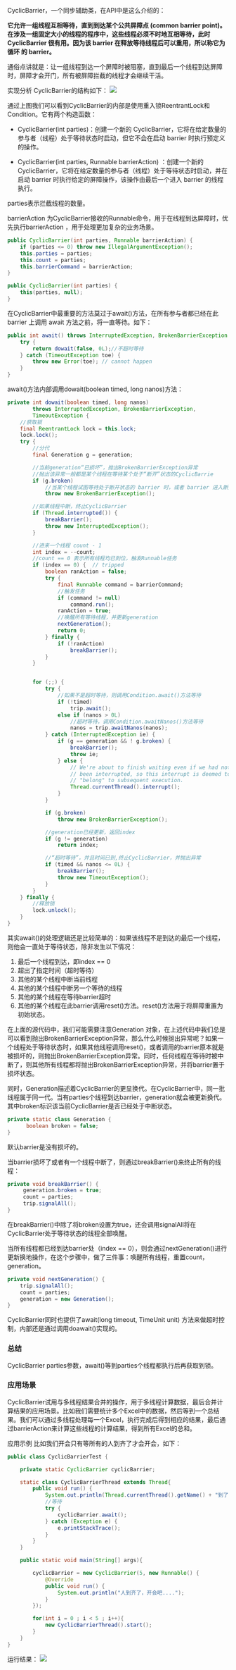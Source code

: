   CyclicBarrier，一个同步辅助类，在API中是这么介绍的：

  **它允许一组线程互相等待，直到到达某个公共屏障点 (common barrier point)。在涉及一组固定大小的线程的程序中，这些线程必须不时地互相等待，此时 CyclicBarrier 很有用。因为该 barrier 在释放等待线程后可以重用，所以称它为循环 的 barrier。**

  通俗点讲就是：让一组线程到达一个屏障时被阻塞，直到最后一个线程到达屏障时，屏障才会开门，所有被屏障拦截的线程才会继续干活。

  实现分析
  CyclicBarrier的结构如下：
  <img src="img/201702100001_thumb.jpg">

  通过上图我们可以看到CyclicBarrier的内部是使用重入锁ReentrantLock和Condition。它有两个构造函数：

  * CyclicBarrier(int parties)：创建一个新的 CyclicBarrier，它将在给定数量的参与者（线程）处于等待状态时启动，但它不会在启动 barrier 时执行预定义的操作。

  * CyclicBarrier(int parties, Runnable barrierAction) ：创建一个新的 CyclicBarrier，它将在给定数量的参与者（线程）处于等待状态时启动，并在启动 barrier 时执行给定的屏障操作，该操作由最后一个进入 barrier 的线程执行。

  parties表示拦截线程的数量。

  barrierAction 为CyclicBarrier接收的Runnable命令，用于在线程到达屏障时，优先执行barrierAction ，用于处理更加复杂的业务场景。
  ```java
  public CyclicBarrier(int parties, Runnable barrierAction) {
      if (parties <= 0) throw new IllegalArgumentException();
      this.parties = parties;
      this.count = parties;
      this.barrierCommand = barrierAction;
  }

  public CyclicBarrier(int parties) {
      this(parties, null);
  }
  ```
  在CyclicBarrier中最重要的方法莫过于await()方法，在所有参与者都已经在此 barrier 上调用 await 方法之前，将一直等待。如下：
  ```java
  public int await() throws InterruptedException, BrokenBarrierException {
      try {
          return dowait(false, 0L);//不超时等待
      } catch (TimeoutException toe) {
          throw new Error(toe); // cannot happen
      }
  }
  ```
  await()方法内部调用dowait(boolean timed, long nanos)方法：
  ```java
  private int dowait(boolean timed, long nanos)
          throws InterruptedException, BrokenBarrierException,
          TimeoutException {
      //获取锁
      final ReentrantLock lock = this.lock;
      lock.lock();
      try {
          //分代
          final Generation g = generation;

          //当前generation“已损坏”，抛出BrokenBarrierException异常
          //抛出该异常一般都是某个线程在等待某个处于“断开”状态的CyclicBarrie
          if (g.broken)
              //当某个线程试图等待处于断开状态的 barrier 时，或者 barrier 进入断开状态而线程处于等待状态时，抛出该异常
              throw new BrokenBarrierException();

          //如果线程中断，终止CyclicBarrier
          if (Thread.interrupted()) {
              breakBarrier();
              throw new InterruptedException();
          }

          //进来一个线程 count - 1
          int index = --count;
          //count == 0 表示所有线程均已到位，触发Runnable任务
          if (index == 0) {  // tripped
              boolean ranAction = false;
              try {
                  final Runnable command = barrierCommand;
                  //触发任务
                  if (command != null)
                      command.run();
                  ranAction = true;
                  //唤醒所有等待线程，并更新generation
                  nextGeneration();
                  return 0;
              } finally {
                  if (!ranAction)
                      breakBarrier();
              }
          }


          for (;;) {
              try {
                  //如果不是超时等待，则调用Condition.await()方法等待
                  if (!timed)
                      trip.await();
                  else if (nanos > 0L)
                      //超时等待，调用Condition.awaitNanos()方法等待
                      nanos = trip.awaitNanos(nanos);
              } catch (InterruptedException ie) {
                  if (g == generation && ! g.broken) {
                      breakBarrier();
                      throw ie;
                  } else {
                      // We're about to finish waiting even if we had not
                      // been interrupted, so this interrupt is deemed to
                      // "belong" to subsequent execution.
                      Thread.currentThread().interrupt();
                  }
              }

              if (g.broken)
                  throw new BrokenBarrierException();

              //generation已经更新，返回index
              if (g != generation)
                  return index;

              //“超时等待”，并且时间已到,终止CyclicBarrier，并抛出异常
              if (timed && nanos <= 0L) {
                  breakBarrier();
                  throw new TimeoutException();
              }
          }
      } finally {
          //释放锁
          lock.unlock();
      }
  }
  ```
  其实await()的处理逻辑还是比较简单的：如果该线程不是到达的最后一个线程，则他会一直处于等待状态，除非发生以下情况：

  1. 最后一个线程到达，即index == 0
  2. 超出了指定时间（超时等待）
  3. 其他的某个线程中断当前线程
  4. 其他的某个线程中断另一个等待的线程
  5. 其他的某个线程在等待barrier超时
  6. 其他的某个线程在此barrier调用reset()方法。reset()方法用于将屏障重置为初始状态。


  在上面的源代码中，我们可能需要注意Generation 对象，在上述代码中我们总是可以看到抛出BrokenBarrierException异常，那么什么时候抛出异常呢？如果一个线程处于等待状态时，如果其他线程调用reset()，或者调用的barrier原本就是被损坏的，则抛出BrokenBarrierException异常。同时，任何线程在等待时被中断了，则其他所有线程都将抛出BrokenBarrierException异常，并将barrier置于损坏状态。

  同时，Generation描述着CyclicBarrier的更显换代。在CyclicBarrier中，同一批线程属于同一代。当有parties个线程到达barrier，generation就会被更新换代。其中broken标识该当前CyclicBarrier是否已经处于中断状态。
  ```java
  private static class Generation {
        boolean broken = false;
  }
  ```
  默认barrier是没有损坏的。

  当barrier损坏了或者有一个线程中断了，则通过breakBarrier()来终止所有的线程：
  ```java
  private void breakBarrier() {
       generation.broken = true;
       count = parties;
       trip.signalAll();
  }
  ```
  在breakBarrier()中除了将broken设置为true，还会调用signalAll将在CyclicBarrier处于等待状态的线程全部唤醒。

  当所有线程都已经到达barrier处（index == 0），则会通过nextGeneration()进行更新换地操作，在这个步骤中，做了三件事：唤醒所有线程，重置count，generation。
  ```java
  private void nextGeneration() {
      trip.signalAll();
      count = parties;
      generation = new Generation();
  }
  ```
  CyclicBarrier同时也提供了await(long timeout, TimeUnit unit) 方法来做超时控制，内部还是通过调用doawait()实现的。
### 总结

  CyclicBarrier parties参数，await()等到parties个线程都执行后再获取到锁。

### 应用场景

  CyclicBarrier试用与多线程结果合并的操作，用于多线程计算数据，最后合并计算结果的应用场景。比如我们需要统计多个Excel中的数据，然后等到一个总结果。我们可以通过多线程处理每一个Excel，执行完成后得到相应的结果，最后通过barrierAction来计算这些线程的计算结果，得到所有Excel的总和。

  应用示例
  比如我们开会只有等所有的人到齐了才会开会，如下：
  ```java
  public class CyclicBarrierTest {

      private static CyclicBarrier cyclicBarrier;

      static class CyclicBarrierThread extends Thread{
          public void run() {
              System.out.println(Thread.currentThread().getName() + "到了");
              //等待
              try {
                  cyclicBarrier.await();
              } catch (Exception e) {
                  e.printStackTrace();
              }
          }
      }

      public static void main(String[] args){

          cyclicBarrier = new CyclicBarrier(5, new Runnable() {
              @Override
              public void run() {
                  System.out.println("人到齐了，开会吧....");
              }
          });

          for(int i = 0 ; i < 5 ; i++){
              new CyclicBarrierThread().start();
          }
      }
  }
  ```
运行结果：
<img src="img/201702110001_2.jpg">
